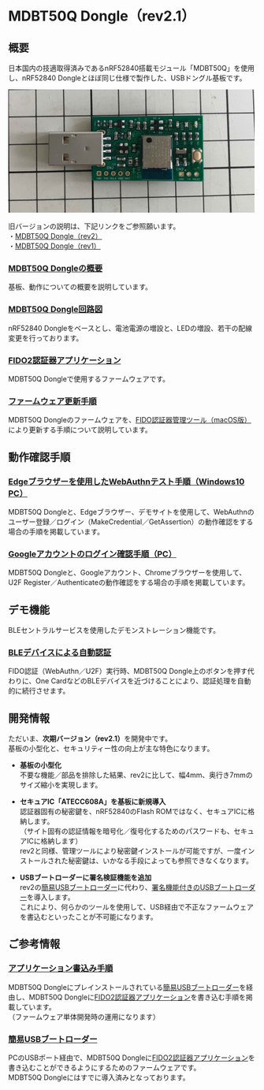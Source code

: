 # MDBT50Q Dongle（rev2.1）

## 概要

日本国内の技適取得済みであるnRF52840搭載モジュール「MDBT50Q」を使用し、nRF52840 Dongleとほぼ同じ仕様で製作した、USBドングル基板です。

<img src="assets/0021.jpg" width="500">

旧バージョンの説明は、下記リンクをご参照願います。<br>
・[MDBT50Q Dongle（rev2）](README_2.md)<br>
・[MDBT50Q Dongle（rev1）](HWSUMMARY.md)

### [MDBT50Q Dongleの概要](HWSUMMARY_2_1.md)

基板、動作についての概要を説明しています。

### [MDBT50Q Dongle回路図](pcb_rev2_1/FIDO2AUTH_0021.pdf)

nRF52840 Dongleをベースとし、電池電源の増設と、LEDの増設、若干の配線変更を行っております。

### [FIDO2認証器アプリケーション](../../nRF5_SDK_v15.3.0/README.md)

MDBT50Q Dongleで使用するファームウェアです。

### [ファームウェア更新手順](../../MaintenanceTool/macOSApp/UPDATEFIRMWARE.md)

MDBT50Q Dongleのファームウェアを、[FIDO認証器管理ツール（macOS版）](MaintenanceTool/macOSApp)により更新する手順について説明しています。

## 動作確認手順

### [Edgeブラウザーを使用したWebAuthnテスト手順（Windows10 PC）](WEBAUTHNTEST.md)

MDBT50Q Dongleと、Edgeブラウザー、デモサイトを使用して、WebAuthnのユーザー登録／ログイン（MakeCredential／GetAssertion）の動作確認をする場合の手順を掲載しています。

### [Googleアカウントのログイン確認手順（PC）](PCCHROME.md)

MDBT50Q Dongleと、Googleアカウント、Chromeブラウザーを使用して、U2F Register／Authenticateの動作確認をする場合の手順を掲載しています。

## デモ機能

BLEセントラルサービスを使用したデモンストレーション機能です。

### [BLEデバイスによる自動認証](DEMOFUNC_2.md)

FIDO認証（WebAuthn／U2F）実行時、MDBT50Q Dongle上のボタンを押す代わりに、One CardなどのBLEデバイスを近づけることにより、認証処理を自動的に続行させます。

## 開発情報

ただいま、<b>次期バージョン（rev2.1）</b>を開発中です。<br>
基板の小型化と、セキュリティー性の向上が主な特色になります。

- <b>基板の小型化</b><br>
不要な機能／部品を排除した結果、rev2に比して、幅4mm、奥行き7mmのサイズ縮小を実現します。

- <b>セキュアIC「ATECC608A」を基板に新規導入</b><br>
認証器固有の秘密鍵を、nRF52840のFlash ROMではなく、セキュアICに格納します。<br>
（サイト固有の認証情報を暗号化／復号化するためのパスワードも、セキュアICに格納します）<br>
rev2と同様、管理ツールにより秘密鍵インストールが可能ですが、一度インストールされた秘密鍵は、いかなる手段によっても参照できなくなります。

- <b>USBブートローダーに署名検証機能を追加</b><br>
rev2の[簡易USBブートローダー](../../nRF5_SDK_v15.3.0/examples/dfu/README.md)に代わり、[署名機能付きのUSBブートローダー](../../nRF5_SDK_v15.3.0/firmwares/secure_bootloader)を導入します。<br>
これにより、何らかのツールを使用して、USB経由で不正なファームウェアを書込むといったことが不可能になります。

## ご参考情報

### [アプリケーション書込み手順](APPINSTALL.md)

MDBT50Q Dongleにプレインストールされている[簡易USBブートローダー](../../nRF5_SDK_v15.3.0/examples/dfu/README.md)を経由し、MDBT50Q Dongleに[FIDO2認証器アプリケーション](../../nRF5_SDK_v15.3.0/README.md)を書き込む手順を掲載しています。<br>
（ファームウェア単体開発時の運用になります）

### [簡易USBブートローダー](../../nRF5_SDK_v15.3.0/examples/dfu/README.md)

PCのUSBポート経由で、MDBT50Q Dongleに[FIDO2認証器アプリケーション](../../nRF5_SDK_v15.3.0/README.md)を書き込むことができるようにするためのファームウェアです。<br>
MDBT50Q Dongleにはすでに導入済みとなっております。
